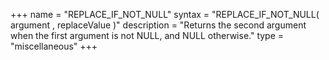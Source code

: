 +++
name = "REPLACE_IF_NOT_NULL"
syntax = "REPLACE_IF_NOT_NULL( argument <any type>, replaceValue <any type> )"
description = "Returns the second argument when the first argument is not NULL, and NULL otherwise."
type = "miscellaneous"
+++


